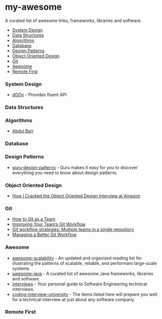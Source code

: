 # my-awesome
A curated list of awesome links, frameworks, libraries and software.

- [System Design](#System-design)
- [Data Structures](#data-structures)
- [Algorithms](#algorithms)
- [Database](#database)
- [Design Patterns](#design-patterns)
- [Object Oriented Design](object-oriented-design)
- [Git](#git)
- [Awesome](#awesome)
- [Remote First](#remote-first)

### System Design

- [dOOv](https://github.com/doov-io/doov) - Provides fluent API

### Data Structures


### Algorithms

- [Abdul Bari](https://www.youtube.com/playlist?list=PLDN4rrl48XKpZkf03iYFl-O29szjTrs_O)

### Database


### Design Patterns

- [guru-design-patterns](https://refactoring.guru/design-patterns) - Guru makes it easy for you to discover everything you need to know about design patterns.

### Object Oriented Design

- [How I Cracked the Object Oriented Design Interview at Amazon](https://www.davidseek.com/ood/)

### Git

- [How to Git as a Team](https://www.robinwieruch.de/git-team-workflow/)
- [Improving Your Team’s Git Workflow](https://techblog.izotope.com/2015/07/15/improving-your-teams-git-workflow-2/)
- [Git workflow strategies: Multiple teams in a single repository](https://blog.logrocket.com/git-workflow-strategies-multiple-teams-single-repository/)
- [Managing a Better Git Workflow](https://medium.com/@mingloan/managing-a-better-git-workflow-556281520e1a)

### Awesome

- [awesome-scalability](https://github.com/binhnguyennus/awesome-scalability) - An updated and organized reading list for illustrating the patterns of scalable, reliable, and performant large-scale systems
- [awesome-java](https://github.com/akullpp/awesome-java) - A curated list of awesome Java frameworks, libraries and software.
- [interviews](https://github.com/kdn251/interviews) - Your personal guide to Software Engineering technical interviews.
- [coding-interview-university](https://github.com/jwasham/coding-interview-university) - The items listed here will prepare you well for a technical interview at just about any software company.


### Remote First
